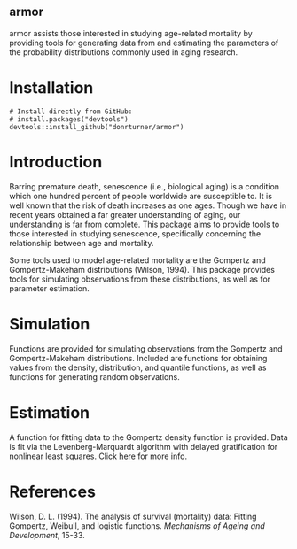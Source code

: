 ## armor
armor assists those interested in studying age-related mortality by
providing tools for generating data from and estimating the parameters of the probability
distributions commonly used in aging research.

# Installation
    # Install directly from GitHub:
    # install.packages("devtools")
    devtools::install_github("donrturner/armor")

# Introduction
Barring premature death, senescence (i.e., biological aging) is a condition which one hundred percent of people worldwide are susceptible to. It is well known that the risk of death increases as one ages. Though we have in recent years obtained a far greater understanding of aging, our understanding is far from complete. This package aims to provide tools to those interested in studying senescence, specifically concerning the relationship between age and mortality.

Some tools used to model age-related mortality are the Gompertz and Gompertz-Makeham distributions (Wilson, 1994). This package provides tools for simulating observations from these distributions, as well as for parameter estimation.

# Simulation
Functions are provided for simulating observations from the Gompertz and Gompertz-Makeham distributions. Included are functions for obtaining values from the density, distribution, and quantile functions, as well as functions for generating random observations.

# Estimation
A function for fitting data to the Gompertz density function is provided. Data is fit via the Levenberg-Marquardt algorithm with delayed gratification for nonlinear least squares. Click [here](https://journals.aps.org/pre/abstract/10.1103/PhysRevE.83.036701#fulltext) for more info.

# References
Wilson, D. L. (1994). The analysis of survival (mortality) data: Fitting Gompertz, Weibull, and logistic functions. *Mechanisms of Ageing and Development*, 15-33.

